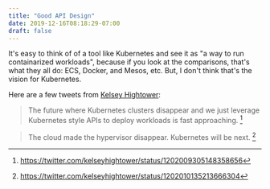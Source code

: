 ```yaml
---
title: "Good API Design"
date: 2019-12-16T08:18:29-07:00
draft: false
---
```


It's easy to think of of a tool like Kubernetes and see it as "a way to run containarized workloads", because if you look at the comparisons, that's what they all do: ECS, Docker, and Mesos, etc. But, I don't think that's the vision for Kubernetes. 

Here are a few tweets from [Kelsey Hightower](https://twitter.com/kelseyhightower):

> The future where Kubernetes clusters disappear and we just leverage Kubernetes style APIs to deploy workloads is fast approaching. [^tweet-1]

> The cloud made the hypervisor disappear. Kubernetes will be next. [^tweet-2]


[^tweet-1]: https://twitter.com/kelseyhightower/status/1202009305148358656
[^tweet-2]: https://twitter.com/kelseyhightower/status/1202010135213666304
